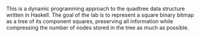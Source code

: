 This is a dynamic programming approach to the quadtree data structure written in Haskell.
The goal of the lab is to represent a square binary bitmap as a tree of its component squares, preserving all information while compressing the number of nodes stored in the tree as much as possible. 
